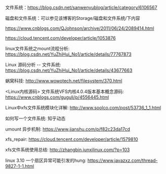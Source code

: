 文件系统：https://blog.csdn.net/sanwenyublog/article/category/6106567

磁盘和文件系统：可以参见该博客的Storage/磁盘和文件系统/下内容

https://www.cnblogs.com/QJohnson/archive/2011/06/24/2089414.html

https://cloud.tencent.com/developer/article/1053876

linux文件系统之mount流程分析: https://blog.csdn.net/YuZhiHui_No1/article/details/77767873

Linux 源码分析 -- 文件系统: https://blog.csdn.net/YuZhiHui_No1/article/details/43677663

蜗窝科技: http://www.wowotech.net/filesystem/370.html

<Linux内核源码> 文件系统VFS内核4.0.4版本基本概念源码: https://www.cnblogs.com/guguli/p/4556445.html

Linux中xfs文件系统模块化详解: http://www.soolco.com/post/53736_1_1.html

如何写一个文件系统: 知乎动态

umount 异步机制: https://www.jianshu.com/p/f82c23da17cd


xfs_repair: https://cloud.tencent.com/developer/article/1579810

xfs文件系统使用总结: http://zhangbin.junxilinux.com/?p=103





linux 3.10 一个扇区异常可能引发的hung: https://www.javazxz.com/thread-9827-1-1.html